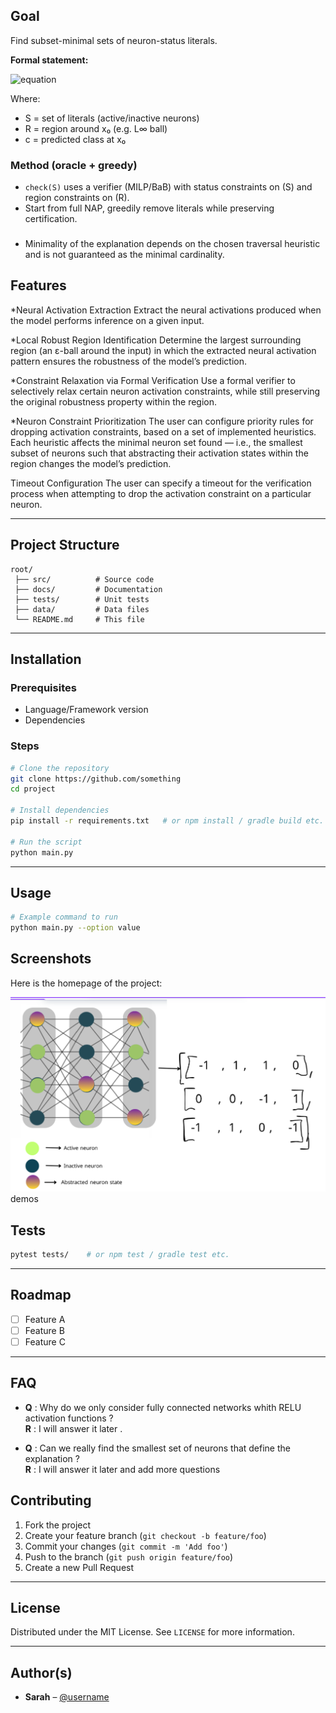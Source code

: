 

## Goal

Find subset-minimal sets of neuron-status literals.

**Formal statement:**

![equation](assets/formal_goal.png)

Where:
- S = set of literals (active/inactive neurons)
- R = region around x₀ (e.g. L∞ ball)
- c = predicted class at x₀
### Method (oracle + greedy)
- `check(S)` uses a verifier (MILP/BaB) with status constraints on \(S\) and region constraints on \(R\).
- Start from full NAP, greedily remove literals while preserving certification.
  

### 
- Minimality of  the explanation depends on the chosen traversal heuristic and is not guaranteed as the minimal cardinality.


## Features

*Neural Activation Extraction
Extract the neural activations produced when the model performs inference on a given input.

*Local Robust Region Identification
Determine the largest surrounding region (an ε-ball around the input) in which the extracted neural activation pattern ensures the robustness of the model’s prediction.

*Constraint Relaxation via Formal Verification
Use a formal verifier to selectively relax certain neuron activation constraints, while still preserving the original robustness property within the region.

*Neuron Constraint Prioritization
The user can configure priority rules for dropping activation constraints, based on a set of implemented heuristics.
Each heuristic affects the minimal neuron set found — i.e., the smallest subset of neurons such that abstracting their activation states within the region changes the model’s prediction.

Timeout Configuration
The user can specify a timeout for the verification process when attempting to drop the activation constraint on a particular neuron.

---

## Project Structure

```
root/
 ├── src/          # Source code
 ├── docs/         # Documentation
 ├── tests/        # Unit tests
 ├── data/         # Data files
 └── README.md     # This file
```

---

## Installation

### Prerequisites

- Language/Framework version
- Dependencies

### Steps

```bash
# Clone the repository
git clone https://github.com/something
cd project

# Install dependencies
pip install -r requirements.txt   # or npm install / gradle build etc.

# Run the script
python main.py
```

---

## Usage

```bash
# Example command to run
python main.py --option value
```

## Screenshots

Here is the homepage of the project:

![Homepage Screenshot](assets/homepage.png)
demos

## Tests

```bash
pytest tests/    # or npm test / gradle test etc.
```

---

## Roadmap

- [ ] Feature A
- [ ] Feature B
- [ ] Feature C

---

## FAQ

- **Q** : Why do we only consider fully connected networks whith RELU activation functions ?  
  **R** : I will answer it later .

- **Q** : Can we really find the smallest set of neurons that define the explanation ?  
  **R** : I will answer it later and add more questions

## Contributing

1. Fork the project
2. Create your feature branch (`git checkout -b feature/foo`)
3. Commit your changes (`git commit -m 'Add foo'`)
4. Push to the branch (`git push origin feature/foo`)
5. Create a new Pull Request

---

## License

Distributed under the MIT License. See `LICENSE` for more information.

---

## Author(s)

- **Sarah** – [@username](https://github.com/SarahDribi)
